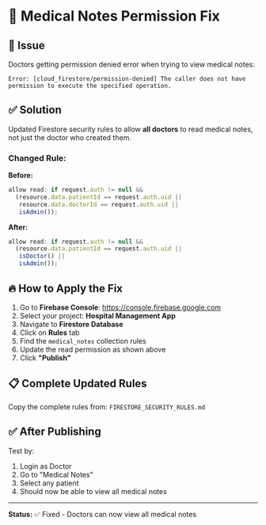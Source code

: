 # 🔧 Medical Notes Permission Fix

## 🚨 Issue
Doctors getting permission denied error when trying to view medical notes:
```
Error: [cloud_firestore/permission-denied] The caller does not have permission to execute the specified operation.
```

## ✅ Solution
Updated Firestore security rules to allow **all doctors** to read medical notes, not just the doctor who created them.

### Changed Rule:
**Before:**
```javascript
allow read: if request.auth != null && 
  (resource.data.patientId == request.auth.uid || 
   resource.data.doctorId == request.auth.uid ||
   isAdmin());
```

**After:**
```javascript
allow read: if request.auth != null && 
  (resource.data.patientId == request.auth.uid || 
   isDoctor() ||
   isAdmin());
```

## 🔥 How to Apply the Fix

1. Go to **Firebase Console**: https://console.firebase.google.com
2. Select your project: **Hospital Management App**
3. Navigate to **Firestore Database**
4. Click on **Rules** tab
5. Find the `medical_notes` collection rules
6. Update the read permission as shown above
7. Click **"Publish"**

## 📋 Complete Updated Rules

Copy the complete rules from: `FIRESTORE_SECURITY_RULES.md`

## ✅ After Publishing

Test by:
1. Login as Doctor
2. Go to "Medical Notes" 
3. Select any patient
4. Should now be able to view all medical notes

---

**Status:** ✅ Fixed - Doctors can now view all medical notes